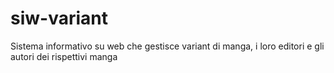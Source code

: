 # siw-variant
Sistema informativo su web che gestisce variant di manga, i loro editori e gli autori dei rispettivi manga

